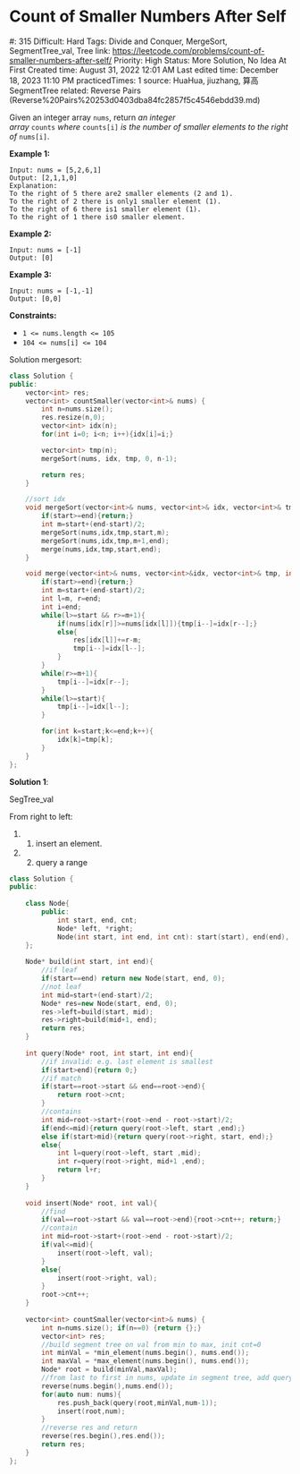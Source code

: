 # Count of Smaller Numbers After Self

#: 315
Difficult: Hard
Tags: Divide and Conquer, MergeSort, SegmentTree_val, Tree
link: https://leetcode.com/problems/count-of-smaller-numbers-after-self/
Priority: High
Status: More Solution, No Idea At First
Created time: August 31, 2022 12:01 AM
Last edited time: December 18, 2023 11:10 PM
practicedTimes: 1
source: HuaHua, jiuzhang, 算高SegmentTree
related: Reverse Pairs (Reverse%20Pairs%20253d0403dba84fc2857f5c4546ebdd39.md)

Given an integer array `nums`, return *an integer array* `counts` *where* `counts[i]` *is the number of smaller elements to the right of* `nums[i]`.

**Example 1:**

```
Input: nums = [5,2,6,1]
Output: [2,1,1,0]
Explanation:
To the right of 5 there are2 smaller elements (2 and 1).
To the right of 2 there is only1 smaller element (1).
To the right of 6 there is1 smaller element (1).
To the right of 1 there is0 smaller element.

```

**Example 2:**

```
Input: nums = [-1]
Output: [0]

```

**Example 3:**

```
Input: nums = [-1,-1]
Output: [0,0]

```

**Constraints:**

- `1 <= nums.length <= 105`
- `104 <= nums[i] <= 104`

Solution mergesort:

```cpp
class Solution {
public:
    vector<int> res;
    vector<int> countSmaller(vector<int>& nums) {
        int n=nums.size();
        res.resize(n,0);
        vector<int> idx(n);
        for(int i=0; i<n; i++){idx[i]=i;}

        vector<int> tmp(n);
        mergeSort(nums, idx, tmp, 0, n-1);

        return res;
    }

    //sort idx
    void mergeSort(vector<int>& nums, vector<int>& idx, vector<int>& tmp, int start, int end){
        if(start>=end){return;}
        int m=start+(end-start)/2;
        mergeSort(nums,idx,tmp,start,m);
        mergeSort(nums,idx,tmp,m+1,end);
        merge(nums,idx,tmp,start,end);
    }

    void merge(vector<int>& nums, vector<int>&idx, vector<int>& tmp, int start, int end){
        if(start>=end){return;}
        int m=start+(end-start)/2;
        int l=m, r=end;
        int i=end;
        while(l>=start && r>=m+1){
            if(nums[idx[r]]>=nums[idx[l]]){tmp[i--]=idx[r--];}
            else{
                res[idx[l]]+=r-m;
                tmp[i--]=idx[l--];
            }
        }
        while(r>=m+1){
            tmp[i--]=idx[r--];
        }
        while(l>=start){
            tmp[i--]=idx[l--];
        }

        for(int k=start;k<=end;k++){
            idx[k]=tmp[k];
        }
    }
};
```

**Solution 1**:

SegTree_val

From right to left:

1. 1. insert an element.
2. 2. query a range

```cpp
class Solution {
public:
    
    class Node{
        public:
            int start, end, cnt;
            Node* left, *right;
            Node(int start, int end, int cnt): start(start), end(end), cnt(cnt), left(NULL), right(NULL){}
    };
    
    Node* build(int start, int end){
        //if leaf
        if(start==end) return new Node(start, end, 0);
        //not leaf
        int mid=start+(end-start)/2;
        Node* res=new Node(start, end, 0);
        res->left=build(start, mid);
        res->right=build(mid+1, end);
        return res;
    }
    
    int query(Node* root, int start, int end){
        //if invalid: e.g. last element is smallest
        if(start>end){return 0;}
        //if match
        if(start==root->start && end==root->end){
            return root->cnt;
        }
        //contains
        int mid=root->start+(root->end - root->start)/2;
        if(end<=mid){return query(root->left, start ,end);}
        else if(start>mid){return query(root->right, start, end);}
        else{
            int l=query(root->left, start ,mid);
            int r=query(root->right, mid+1 ,end);
            return l+r;
        }
    }
    
    void insert(Node* root, int val){
        //find
        if(val==root->start && val==root->end){root->cnt++; return;}
        //contain
        int mid=root->start+(root->end - root->start)/2;
        if(val<=mid){
            insert(root->left, val);
        }
        else{
            insert(root->right, val);
        }
        root->cnt++;
    }
    
    vector<int> countSmaller(vector<int>& nums) {
        int n=nums.size(); if(n==0) {return {};}
        vector<int> res;
        //build segment tree on val from min to max, init cnt=0
        int minVal = *min_element(nums.begin(), nums.end());
        int maxVal = *max_element(nums.begin(), nums.end());
        Node* root = build(minVal,maxVal);
        //from last to first in nums, update in segment tree, add query to res
        reverse(nums.begin(),nums.end());
        for(auto num: nums){
            res.push_back(query(root,minVal,num-1));
            insert(root,num);
        }
        //reverse res and return
        reverse(res.begin(),res.end());
        return res;
    }
};
```